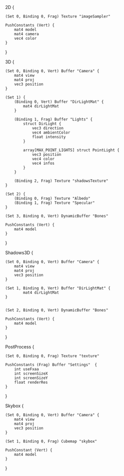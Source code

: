 2D {

    (Set 0, Binding 0, Frag) Texture "imageSampler"

    PushConstants (Vert) {
        mat4 model
        mat4 camera
        vec4 color
    }

}

3D {

    (Set 0, Binding 0, Vert) Buffer "Camera" {
        mat4 view
        mat4 proj
        vec3 position
    }

    (Set 1) {
        (Binding 0, Vert) Buffer "DirLightMat" {
            mat4 dirLightMat
        }

        (Binding 1, Frag) Buffer "Lights" {
            struct DirLight {
                vec3 direction
                vec4 ambientColor
                float intensity
            }

            array[MAX_POINT_LIGHTS] struct PointLight {
                vec3 position
                vec4 color
                vec4 infos
            }
        }

        (Binding 2, Frag) Texture "shadowsTexture"
    }

    (Set 2) {
        (Binding 0, Frag) Texture "Albedo"
        (Binding 1, Frag) Texture "Specular"
    }

    (Set 3, Binding 0, Vert) DynamicBuffer "Bones"

    PushConstants (Vert) {
        mat4 model
    }

}

Shadows3D {

    (Set 0, Binding 0, Vert) Buffer "Camera" {
        mat4 view
        mat4 proj
        vec3 position
    }

    (Set 1, Binding 0, Vert) Buffer "DirLightMat" {
            mat4 dirLightMat
    }


    (Set 2, Binding 0, Vert) DynamicBuffer "Bones"

    PushConstants (Vert) {
        mat4 model
    }

}

PostProcess {

    (Set 0, Binding 0, Frag) Texture "texture"

    PushConstants (Frag) Buffer "Settings"  {
        int useFxaa
        int screenSizeX
        int screenSizeY
        float renderRes
    }

}   

Skybox {

    (Set 0, Binding 0, Vert) Buffer "Camera" {
        mat4 view
        mat4 proj
        vec3 position
    }

    (Set 1, Binding 0, Frag) Cubemap "skybox"

    PushConstant (Vert) {
        mat4 model
    }

}
